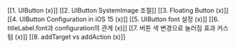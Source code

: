 [[1. UIButton (x)]]
[[2. UIButton SystemImage 조절]]
[[3. Floating Button (x)]]
[[4. UIButton Configuration in iOS 15 (x)]]
[[5. UIButton font 설정 (x)]]
[[6. titleLabel.font과 configuration의 관계 (x)]]
[[7. 버튼 색 변경으로 눌러짐 효과 커스텀 (x)]]
[[8. addTarget vs addAction (x)]]